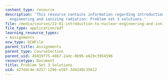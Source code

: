 ```yaml
---
content_type: resource
description: 'This resource contains information regarding introduction to nuclear
  engineering and ionizing radiation: Problem set 3 solutions.'
file: /media/courses/22-01-introduction-to-nuclear-engineering-and-ionizing-radiation-fall-2016/427ddc4e82571296e58f3d4240c35612_MIT22_01F16_ProblemSet3Sol.pdf
file_type: application/pdf
learning_resource_types:
- Assignments
ocw_type: OCWFile
parent_title: Assignments
parent_type: CourseSection
parent_uid: 45019f75-48b7-2adc-0b96-e629c3954596
resourcetype: Document
title: Problem Set 3 Solutions
uid: 427ddc4e-8257-1296-e58f-3d4240c35612
---
```

